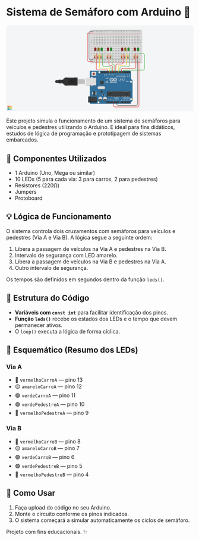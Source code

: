 # Sistema de Semáforo com Arduino 🚦

<img src = "https://github.com/evandroocm/Semaforo-com-Pedestre--Arduino/blob/main/semaforo-arduino.png" alt = "">

Este projeto simula o funcionamento de um sistema de semáforos para veículos e pedestres utilizando o Arduino. É ideal para fins didáticos, estudos de lógica de programação e prototipagem de sistemas embarcados.

## 🔧 Componentes Utilizados

- 1 Arduino (Uno, Mega ou similar)
- 10 LEDs (5 para cada via: 3 para carros, 2 para pedestres)
- Resistores (220Ω)
- Jumpers
- Protoboard

## 💡 Lógica de Funcionamento

O sistema controla dois cruzamentos com semáforos para veículos e pedestres (Via A e Via B). A lógica segue a seguinte ordem:

1. Libera a passagem de veículos na Via A e pedestres na Via B.
2. Intervalo de segurança com LED amarelo.
3. Libera a passagem de veículos na Via B e pedestres na Via A.
4. Outro intervalo de segurança.

Os tempos são definidos em segundos dentro da função `leds()`.

## 📁 Estrutura do Código

- **Variáveis com `const int`** para facilitar identificação dos pinos.
- **Função `leds()`** recebe os estados dos LEDs e o tempo que devem permanecer ativos.
- O `loop()` executa a lógica de forma cíclica.

## 🔌 Esquemático (Resumo dos LEDs)

### Via A
- 🔴 `vermelhoCarroA` — pino 13  
- 🟡 `amareloCarroA` — pino 12  
- 🟢 `verdeCarroA` — pino 11  
- 🟢 `verdePedestreA` — pino 10  
- 🔴 `vermelhoPedestreA` — pino 9  

### Via B
- 🔴 `vermelhoCarroB` — pino 8  
- 🟡 `amareloCarroB` — pino 7  
- 🟢 `verdeCarroB` — pino 6  
- 🟢 `verdePedestreB` — pino 5  
- 🔴 `vermelhoPedestreB` — pino 4  

## 🚀 Como Usar

1. Faça upload do código no seu Arduino.
2. Monte o circuito conforme os pinos indicados.
3. O sistema começará a simular automaticamente os ciclos de semáforo.



Projeto com fins educacionais. ✨

